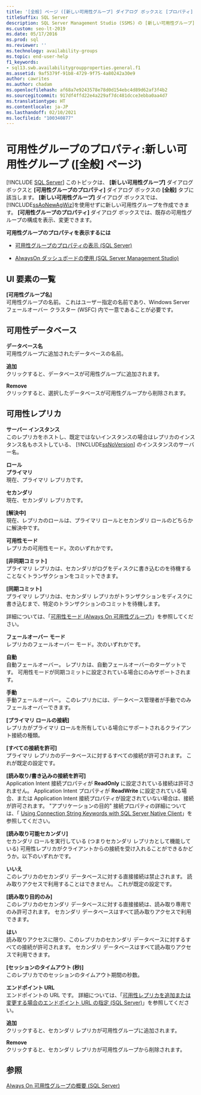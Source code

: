 ```yaml
---
title: '[全般] ページ ([新しい可用性グループ] ダイアログ ボックスと [プロパティ] ダイアログ ボックス)'
titleSuffix: SQL Server
description: SQL Server Management Studio (SSMS) の [新しい可用性グループ] ダイアログ ボックスと [可用性グループのプロパティ] ダイアログ ボックスの [全般] ページにあるさまざまなプロパティの説明です。
ms.custom: seo-lt-2019
ms.date: 05/17/2016
ms.prod: sql
ms.reviewer: ''
ms.technology: availability-groups
ms.topic: end-user-help
f1_keywords:
- sql13.swb.availabilitygroupproperties.general.f1
ms.assetid: 9af5379f-91b8-4729-9f75-4a80242a30e9
author: cawrites
ms.author: chadam
ms.openlocfilehash: af68a7e9243578e78d0d154ebc4d89d62af3f4b2
ms.sourcegitcommit: 917df4ffd22e4a229af7dc481dcce3ebba0aa4d7
ms.translationtype: HT
ms.contentlocale: ja-JP
ms.lasthandoff: 02/10/2021
ms.locfileid: "100340877"
---
```

# <a name="availability-group-properties-new-availability-group-general-page"></a>可用性グループのプロパティ:新しい可用性グループ ([全般] ページ)
[!INCLUDE [SQL Server](../../../includes/applies-to-version/sqlserver.md)]
  このトピックは、 **[新しい可用性グループ]** ダイアログ ボックスと **[可用性グループのプロパティ]** ダイアログ ボックスの **[全般]** タブに該当します。  **[新しい可用性グループ]** ダイアログ ボックスでは、 [!INCLUDE[ssAoNewAgWiz](../../../includes/ssaonewagwiz-md.md)]を使用せずに新しい可用性グループを作成できます。 **[可用性グループのプロパティ]** ダイアログ ボックスでは、既存の可用性グループの構成を表示、変更できます。  
  
 **可用性グループのプロパティを表示するには**  
  
-   [可用性グループのプロパティの表示 &#40;SQL Server&#41;](../../../database-engine/availability-groups/windows/view-availability-group-properties-sql-server.md)  
  
-   [AlwaysOn ダッシュボードの使用 &#40;SQL Server Management Studio&#41;](../../../database-engine/availability-groups/windows/use-the-always-on-dashboard-sql-server-management-studio.md)  
  
## <a name="ui-element-list"></a>UI 要素の一覧  
 **[可用性グループ名]**  
 可用性グループの名前。 これはユーザー指定の名前であり、Windows Server フェールオーバー クラスター (WSFC) 内で一意であることが必要です。  
  
## <a name="availability-databases"></a>可用性データベース  
 **データベース名**  
 可用性グループに追加されたデータベースの名前。  
  
 **追加**  
 クリックすると、データベースが可用性グループに追加されます。  
  
 **Remove**  
 クリックすると、選択したデータベースが可用性グループから削除されます。  
  
## <a name="availability-replicas"></a>可用性レプリカ  
 **サーバー インスタンス**  
 このレプリカをホストし、既定ではないインスタンスの場合はレプリカのインスタンス名もホストしている、 [!INCLUDE[ssNoVersion](../../../includes/ssnoversion-md.md)] のインスタンスのサーバー名。  
  
 **ロール**  
 **プライマリ**  
 現在、プライマリ レプリカです。  
  
 **セカンダリ**  
 現在、セカンダリ レプリカです。  
  
 **[解決中]**  
 現在、レプリカのロールは、プライマリ ロールとセカンダリ ロールのどちらかに解決中です。  
  
 **可用性モード**  
 レプリカの可用性モード。次のいずれかです。  
  
 **[非同期コミット]**  
 プライマリ レプリカは、セカンダリがログをディスクに書き込むのを待機することなくトランザクションをコミットできます。  
  
 **[同期コミット]**  
 プライマリ レプリカは、セカンダリ レプリカがトランザクションをディスクに書き込むまで、特定のトランザクションのコミットを待機します。  
  
 詳細については、「[可用性モード &#40;Always On 可用性グループ&#41;](../../../database-engine/availability-groups/windows/availability-modes-always-on-availability-groups.md)」を参照してください。  
  
 **フェールオーバー モード**  
 レプリカのフェールオーバー モード。次のいずれかです。  
  
 **自動**  
 自動フェールオーバー。 レプリカは、自動フェールオーバーのターゲットです。 可用性モードが同期コミットに設定されている場合にのみサポートされます。  
  
 **手動**  
 手動フェールオーバー。 このレプリカには、データベース管理者が手動でのみフェールオーバーできます。  
  
 **[プライマリ ロールの接続]**  
 レプリカがプライマリ ロールを所有している場合にサポートされるクライアント接続の種類。  
  
 **[すべての接続を許可]**  
 プライマリ レプリカのデータベースに対するすべての接続が許可されます。 これが既定の設定です。  
  
 **[読み取り/書き込みの接続を許可]**  
 Application Intent 接続プロパティが **ReadOnly** に設定されている接続は許可されません。 Application Intent プロパティが **ReadWrite** に設定されている場合、または Application Intent 接続プロパティが設定されていない場合は、接続が許可されます。 "アプリケーションの目的" 接続プロパティの詳細については、「 [Using Connection String Keywords with SQL Server Native Client](../../../relational-databases/native-client/applications/using-connection-string-keywords-with-sql-server-native-client.md)」を参照してください。  
  
 **[読み取り可能セカンダリ]**  
 セカンダリ ロールを実行している (つまりセカンダリ レプリカとして機能している) 可用性レプリカがクライアントからの接続を受け入れることができるかどうか。以下のいずれかです。  
  
 **いいえ**  
 このレプリカのセカンダリ データベースに対する直接接続は禁止されます。 読み取りアクセスで利用することはできません。 これが既定の設定です。  
  
 **[読み取り目的のみ]**  
 このレプリカのセカンダリ データベースに対する直接接続は、読み取り専用でのみ許可されます。 セカンダリ データベースはすべて読み取りアクセスで利用できます。  
  
 **はい**  
 読み取りアクセスに限り、このレプリカのセカンダリ データベースに対するすべての接続が許可されます。 セカンダリ データベースはすべて読み取りアクセスで利用できます。  
  
 **[セッションのタイムアウト (秒)]**  
 このレプリカでのセッションのタイムアウト期間の秒数。  
  
 **エンドポイント URL**  
 エンドポイントの URL です。 詳細については、「[可用性レプリカを追加または変更する場合のエンドポイント URL の指定 &#40;SQL Server&#41;](../../../database-engine/availability-groups/windows/specify-endpoint-url-adding-or-modifying-availability-replica.md)」を参照してください。  
  
 **追加**  
 クリックすると、セカンダリ レプリカが可用性グループに追加されます。  
  
 **Remove**  
 クリックすると、セカンダリ レプリカが可用性グループから削除されます。  
  
## <a name="see-also"></a>参照  
 [Always On 可用性グループの概要 &#40;SQL Server&#41;](../../../database-engine/availability-groups/windows/overview-of-always-on-availability-groups-sql-server.md)  
  
  
